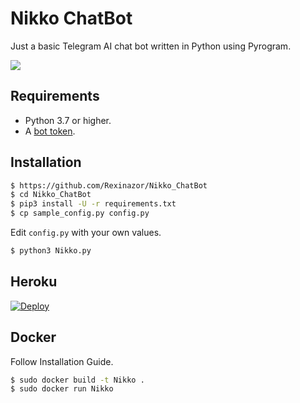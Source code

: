 # Nikko ChatBot
Just a basic Telegram AI chat bot written in Python using Pyrogram.

<img src="https://telegra.ph/file/384557e73ee52f826eefc.jpg">

## Requirements

- Python 3.7 or higher.
- A [bot token](//t.me/botfather).


## Installation

```sh
$ https://github.com/Rexinazor/Nikko_ChatBot
$ cd Nikko_ChatBot
$ pip3 install -U -r requirements.txt
$ cp sample_config.py config.py
```
Edit `config.py` with your own values.
```sh
$ python3 Nikko.py
```


## Heroku

[![Deploy](https://www.herokucdn.com/deploy/button.svg)](https://heroku.com/deploy?template=https://github.com/Rexinazor/Nikko_ChatBot/tree/master)


## Docker

Follow Installation Guide.
```sh
$ sudo docker build -t Nikko .
$ sudo docker run Nikko
```

